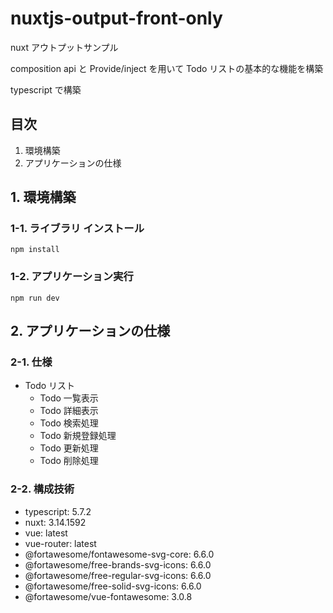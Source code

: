 # nuxtjs-output-front-only

nuxt アウトプットサンプル

composition api と Provide/inject を用いて Todo リストの基本的な機能を構築

typescript で構築

## 目次

1. 環境構築
2. アプリケーションの仕様

## 1. 環境構築

### 1-1. ライブラリ インストール

```
npm install
```

### 1-2. アプリケーション実行

```
npm run dev
```

## 2. アプリケーションの仕様

### 2-1. 仕様

- Todo リスト
  - Todo 一覧表示
  - Todo 詳細表示
  - Todo 検索処理
  - Todo 新規登録処理
  - Todo 更新処理
  - Todo 削除処理

### 2-2. 構成技術

- typescript: 5.7.2
- nuxt: 3.14.1592
- vue: latest
- vue-router: latest
- @fortawesome/fontawesome-svg-core: 6.6.0
- @fortawesome/free-brands-svg-icons: 6.6.0
- @fortawesome/free-regular-svg-icons: 6.6.0
- @fortawesome/free-solid-svg-icons: 6.6.0
- @fortawesome/vue-fontawesome: 3.0.8

